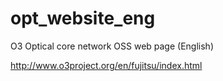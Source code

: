 # opt_website_eng
O3 Optical core network OSS web page (English)

http://www.o3project.org/en/fujitsu/index.html
